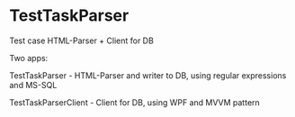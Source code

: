 # TestTaskParser
Test case HTML-Parser + Client for DB

Two apps:

TestTaskParser - HTML-Parser and writer to DB, using regular expressions and MS-SQL

TestTaskParserClient - Client for DB, using WPF and MVVM pattern
